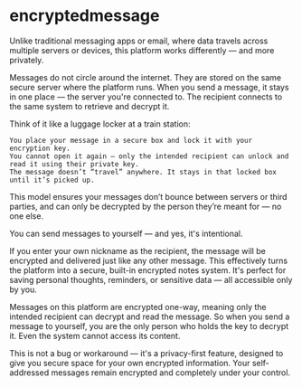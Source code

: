 # encryptedmessage
Unlike traditional messaging apps or email, where data travels across multiple servers or devices, this platform works differently — and more privately.

Messages do not circle around the internet. They are stored on the same secure server where the platform runs. When you send a message, it stays in one place — the server you're connected to. The recipient connects to the same system to retrieve and decrypt it.

Think of it like a luggage locker at a train station:

    You place your message in a secure box and lock it with your encryption key.
    You cannot open it again — only the intended recipient can unlock and read it using their private key.
    The message doesn’t “travel” anywhere. It stays in that locked box until it’s picked up.

This model ensures your messages don’t bounce between servers or third parties, and can only be decrypted by the person they’re meant for — no one else.

You can send messages to yourself — and yes, it's intentional.

If you enter your own nickname as the recipient, the message will be encrypted and delivered just like any other message. This effectively turns the platform into a secure, built-in encrypted notes system. It's perfect for saving personal thoughts, reminders, or sensitive data — all accessible only by you.

Messages on this platform are encrypted one-way, meaning only the intended recipient can decrypt and read the message. So when you send a message to yourself, you are the only person who holds the key to decrypt it. Even the system cannot access its content.

This is not a bug or workaround — it's a privacy-first feature, designed to give you secure space for your own encrypted information. Your self-addressed messages remain encrypted and completely under your control.
